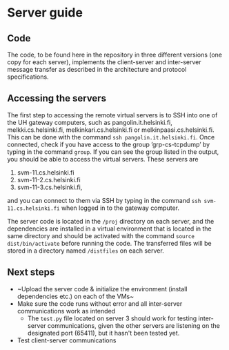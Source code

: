 # Server guide
## Code
The code, to be found here in the repository in three different versions (one copy for each server),
implements the client-server and inter-server message transfer as described in the architecture and
protocol specifications.

## Accessing the servers
The first step to accessing the remote virtual servers is to SSH into one of the UH 
gateway computers, such as pangolin.it.helsinki.fi, melkki.cs.helsinki.fi, melkinkari.cs.helsinki.fi or
melkinpaasi.cs.helsinki.fi. This can be done with the command `ssh pangolin.it.helsinki.fi`.
Once connected, check if you have access to the group ’grp-cs-tcpdump’ by typing in the command `group`.
If you can see the group listed in the output, you should be able to access the virtual servers.
These servers are
1. svm-11.cs.helsinki.fi
2. svm-11-2.cs.helsinki.fi
3. svm-11-3.cs.helsinki.fi,

and you can connect to them via SSH by typing in the command `ssh svm-11.cs.helsinki.fi` when logged in to the gateway computer.

The server code is located in the  `/proj` directory on each server, and the dependencies are installed in a virtual environment that is located in the same directory and should be activated with the command `source dist/bin/activate` before running the code. The transferred files will be stored in a directory named `/distfiles` on each server.

## Next steps
- ~Upload the server code & initialize the environment (install dependencies etc.) on each of the VMs~
- Make sure the code runs without error and all inter-server communications work as intended
  - The `test.py` file located on server 3 should work for testing inter-server communications, given the other servers are listening on the designated port (65411), but it hasn't been tested yet.
- Test client-server communications
